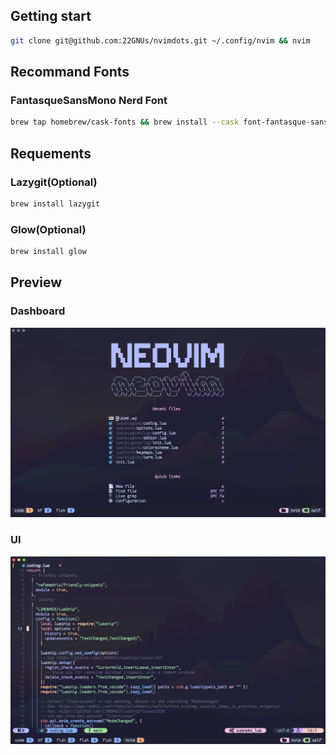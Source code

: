 ## Getting start

```sh
git clone git@github.com:22GNUs/nvimdots.git ~/.config/nvim && nvim
```

## Recommand Fonts

### FantasqueSansMono Nerd Font

```sh
brew tap homebrew/cask-fonts && brew install --cask font-fantasque-sans-mono-nerd-font
```

## Requements

### Lazygit(Optional)

```sh
brew install lazygit
```

### Glow(Optional)

```sh
brew install glow
```

## Preview

### Dashboard

![preview_1](images/preview_1.jpg)

### UI

![preview_2](images/preview_2.jpg)
